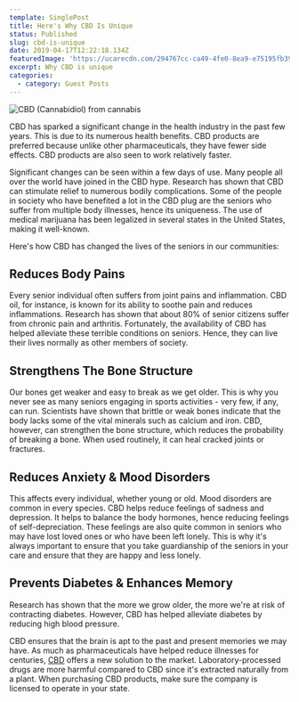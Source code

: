 ```yaml
---
template: SinglePost
title: Here's Why CBD Is Unique
status: Published
slug: cbd-is-unique
date: 2019-04-17T12:22:18.134Z
featuredImage: 'https://ucarecdn.com/294767cc-ca49-4fe0-8ea9-e75195fb390b/'
excerpt: Why CBD is unique
categories:
  - category: Guest Posts
---
```

![CBD (Cannabidiol) from cannabis](https://ucarecdn.com/403f107c-d62b-49bc-bf3d-1b3d55b17816/)

CBD has sparked a significant change in the health industry in the past few years. This is due to its numerous health benefits. CBD products are preferred because unlike other pharmaceuticals, they have fewer side effects. CBD products are also seen to work relatively faster.

Significant changes can be seen within a few days of use. Many people all over the world have joined in the CBD hype. Research has shown that CBD can stimulate relief to numerous bodily complications. Some of the people in society who have benefited a lot in the CBD plug are the seniors who suffer from multiple body illnesses, hence its uniqueness. The use of medical marijuana has been legalized in several states in the United States, making it well-known.

Here's how CBD has changed the lives of the seniors in our communities:

## Reduces Body Pains

Every senior individual often suffers from joint pains and inflammation. CBD oil, for instance, is known for its ability to soothe pain and reduces inflammations. Research has shown that about 80% of senior citizens suffer from chronic pain and arthritis. Fortunately, the availability of CBD has helped alleviate these terrible conditions on seniors. Hence, they can live their lives normally as other members of society.

## Strengthens The Bone Structure

Our bones get weaker and easy to break as we get older. This is why you never see as many seniors engaging in sports activities - very few, if any, can run. Scientists have shown that brittle or weak bones indicate that the body lacks some of the vital minerals such as calcium and iron. CBD, however, can strengthen the bone structure, which reduces the probability of breaking a bone. When used routinely, it can heal cracked joints or fractures.

## Reduces Anxiety & Mood Disorders

This affects every individual, whether young or old. Mood disorders are common in every species. CBD helps reduce feelings of sadness and depression. It helps to balance the body hormones, hence reducing feelings of self-depreciation. These feelings are also quite common in seniors who may have lost loved ones or who have been left lonely. This is why it's always important to ensure that you take guardianship of the seniors in your care and ensure that they are happy and less lonely.

## Prevents Diabetes & Enhances Memory

Research has shown that the more we grow older, the more we're at risk of contracting diabetes. However, CBD has helped alleviate diabetes by reducing high blood pressure.

CBD ensures that the brain is apt to the past and present memories we may have. As much as pharmaceuticals have helped reduce illnesses for centuries, [CBD](https://seralabshealth.com/) offers a new solution to the market. Laboratory-processed drugs are more harmful compared to CBD since it's extracted naturally from a plant. When purchasing CBD products, make sure the company is licensed to operate in your state.
